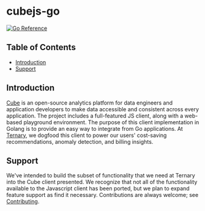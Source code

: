 # cubejs-go

[![Go Reference](https://pkg.go.dev/badge/github.com/TernaryInc/cubejs-go.svg)](https://pkg.go.dev/github.com/TernaryInc/cubejs-go)

## Table of Contents

- [Introduction](#introduction)
- [Support](#support)

## Introduction

[Cube](https://cube.dev/) is an open-source analytics platform for data engineers and application developers to make data accessible and consistent across every application. The project includes a full-featured JS client, along with a web-based playground environment. The purpose of this client implementation in Golang is to provide an easy way to integrate from Go applications. At [Ternary](https://ternary.app/), we dogfood this client to power our users' cost-saving recommendations, anomaly detection, and billing insights.

## Support

We've intended to build the subset of functionality that we need at Ternary into the Cube client presented. We recognize that not all of the functionality available to the Javascript client has been ported, but we plan to expand feature support as find it necessary. Contributions are always welcome; see [Contributing](contributing.md).
